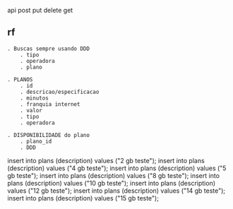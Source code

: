 

api
	post
	put
	delete
	get
	

rf
--
	. Buscas sempre usando DDD
		. tipo
		. operadora
		. plano
		
	. PLANOS
		. id
		. descricao/especificacao
		. minutos
		. franquia internet
		. valor
		. tipo 
		. operadora
		
	. DISPONIBILIDADE do plano
		. plano_id
		. DDD
		



insert into plans (description) values ("2 gb teste");
insert into plans (description) values ("4 gb teste");
insert into plans (description) values ("5 gb teste");
insert into plans (description) values ("8 gb teste");
insert into plans (description) values ("10 gb teste");
insert into plans (description) values ("12 gb teste");
insert into plans (description) values ("14 gb teste");
insert into plans (description) values ("15 gb teste");


